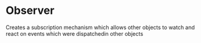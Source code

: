 # Observer

Creates a subscription mechanism which allows other objects to watch and 
react on events which were dispatchedin other objects